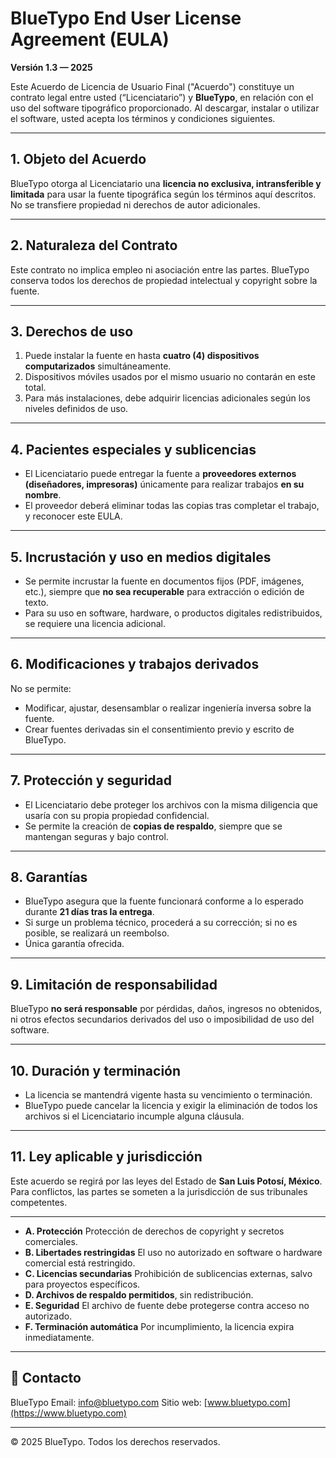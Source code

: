 # BlueTypo End User License Agreement (EULA)
**Versión 1.3 — 2025**

Este Acuerdo de Licencia de Usuario Final ("Acuerdo") constituye un contrato legal entre usted (“Licenciatario”) y **BlueTypo**, en relación con el uso del software tipográfico proporcionado.
Al descargar, instalar o utilizar el software, usted acepta los términos y condiciones siguientes.

---

## 1. Objeto del Acuerdo

BlueTypo otorga al Licenciatario una **licencia no exclusiva, intransferible y limitada** para usar la fuente tipográfica según los términos aquí descritos.
No se transfiere propiedad ni derechos de autor adicionales.

---

## 2. Naturaleza del Contrato

Este contrato no implica empleo ni asociación entre las partes.
BlueTypo conserva todos los derechos de propiedad intelectual y copyright sobre la fuente.

---

## 3. Derechos de uso

1. Puede instalar la fuente en hasta **cuatro (4) dispositivos computarizados** simultáneamente.
2. Dispositivos móviles usados por el mismo usuario no contarán en este total.
3. Para más instalaciones, debe adquirir licencias adicionales según los niveles definidos de uso.

---

## 4. Pacientes especiales y sublicencias

- El Licenciatario puede entregar la fuente a **proveedores externos (diseñadores, impresoras)** únicamente para realizar trabajos **en su nombre**.
- El proveedor deberá eliminar todas las copias tras completar el trabajo, y reconocer este EULA.

---

## 5. Incrustación y uso en medios digitales

- Se permite incrustar la fuente en documentos fijos (PDF, imágenes, etc.), siempre que **no sea recuperable** para extracción o edición de texto.
- Para su uso en software, hardware, o productos digitales redistribuidos, se requiere una licencia adicional.

---

## 6. Modificaciones y trabajos derivados

No se permite:
- Modificar, ajustar, desensamblar o realizar ingeniería inversa sobre la fuente.
- Crear fuentes derivadas sin el consentimiento previo y escrito de BlueTypo.

---

## 7. Protección y seguridad

- El Licenciatario debe proteger los archivos con la misma diligencia que usaría con su propia propiedad confidencial.
- Se permite la creación de **copias de respaldo**, siempre que se mantengan seguras y bajo control.

---

## 8. Garantías

- BlueTypo asegura que la fuente funcionará conforme a lo esperado durante **21 días tras la entrega**.
- Si surge un problema técnico, procederá a su corrección; si no es posible, se realizará un reembolso.
- Única garantía ofrecida.

---

## 9. Limitación de responsabilidad

BlueTypo **no será responsable** por pérdidas, daños, ingresos no obtenidos, ni otros efectos secundarios derivados del uso o imposibilidad de uso del software.

---

## 10. Duración y terminación

- La licencia se mantendrá vigente hasta su vencimiento o terminación.
- BlueTypo puede cancelar la licencia y exigir la eliminación de todos los archivos si el Licenciatario incumple alguna cláusula.

---

## 11. Ley aplicable y jurisdicción

Este acuerdo se regirá por las leyes del Estado de **San Luis Potosí, México**.
Para conflictos, las partes se someten a la jurisdicción de sus tribunales competentes.

---


- **A. Protección**
  Protección de derechos de copyright y secretos comerciales.
- **B. Libertades restringidas**
  El uso no autorizado en software o hardware comercial está restringido.
- **C. Licencias secundarias**
  Prohibición de sublicencias externas, salvo para proyectos específicos.
- **D. Archivos de respaldo permitidos**, sin redistribución.
- **E. Seguridad**
  El archivo de fuente debe protegerse contra acceso no autorizado.
- **F. Terminación automática**
  Por incumplimiento, la licencia expira inmediatamente.

---

## 📄 Contacto

BlueTypo
Email: info@bluetypo.com
Sitio web: [www.bluetypo.com](https://www.bluetypo.com)

---

© 2025 BlueTypo. Todos los derechos reservados.
